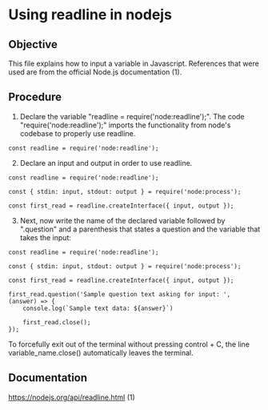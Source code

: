 # Using readline in nodejs

## Objective
This file explains how to input a variable in Javascript. References that were used are from the official Node.js documentation (1).

## Procedure
1. Declare the variable "readline = require('node:readline');". The code "require('node:readline');" imports the functionality from node's codebase to properly use readline.
```
const readline = require('node:readline');
```
2. Declare an input and output in order to use readline. 
```
const readline = require('node:readline');

const { stdin: input, stdout: output } = require('node:process');

const first_read = readline.createInterface({ input, output });
```
3. Next, now write the name of the declared variable followed by ".question" and a parenthesis that states a question and the variable that takes the input: 
```
const readline = require('node:readline');

const { stdin: input, stdout: output } = require('node:process');

const first_read = readline.createInterface({ input, output });

first_read.question('Sample question text asking for input: ', (answer) => {
    console.log(`Sample text data: ${answer}`)

    first_read.close();
});
```
To forcefully exit out of the terminal without pressing control + C, the line variable_name.close() automatically leaves the terminal.

## Documentation
https://nodejs.org/api/readline.html (1)
